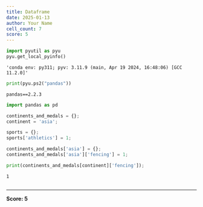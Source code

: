 ```yaml
---
title: Dataframe
date: 2025-01-13
author: Your Name
cell_count: 7
score: 5
---
```


```python
import pyutil as pyu
pyu.get_local_pyinfo()
```




    'conda env: py311; pyv: 3.11.9 (main, Apr 19 2024, 16:48:06) [GCC 11.2.0]'




```python
print(pyu.ps2("pandas"))
```

    pandas==2.2.3
    



```python
import pandas as pd
```


```python
continents_and_medals = {};
continent = 'asia';
```


```python
sports = {};
sports['athletics'] = 1;

continents_and_medals['asia'] = {};
continents_and_medals['asia']['fencing'] = 1;

```


```python
print(continents_and_medals[continent]['fencing']);

```

    1



```python

```


---
**Score: 5**